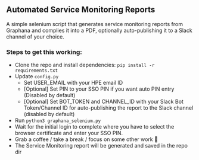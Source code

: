 ## Automated Service Monitoring Reports
A simple selenium script that generates service monitoring reports from Graphana and complies it into a PDF, optionally auto-publishing it to a Slack channel of your choice.
### Steps to get this working:
- Clone the repo and install dependencies: `pip install -r requirements.txt`
- Update `config.py`
  - Set USER_EMAIL with your HPE email ID
  - [Optional] Set PIN to your SSO PIN if you want auto PIN entry (Disabled by default)
  - [Optional] Set BOT_TOKEN and CHANNEL_ID with your Slack Bot Token/Channel ID for auto-publishing the report to the Slack channel (disabled by default)
- Run `python3 graphana_selenium.py`
- Wait for the initial login to complete where you have to select the browser certificate and enter your SSO PIN.
- Grab a coffee / take a break / focus on some other work 🙂
- The Service Monitoring report will be generated and saved in the repo dir 
